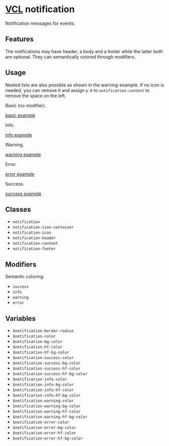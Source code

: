 # [VCL](https://vcl.github.io/) notification

Notification messages for events.

## Features

The notifications may have header, a body and a footer while
the latter both are optional. They can semantically colored through
modifiers.

## Usage

Nested lists are also possible as shown in the warning-example.
If no icon is needed, you can remove it and assign `p-0`
to `notification-content` to remove the space on the left.

Basic (no modifier).

[basic example](/demo/example-basic.html)

Info.

[info example](/demo/example-info.html)

Warning.

[warning example](/demo/example-warning.html)

Error.

[error example](/demo/example-error.html)

Success.

[success example](/demo/example-success.html)

## Classes

- `notification`
- `notification-icon-container`
- `notification-icon`
- `notification-header`
- `notification-content`
- `notification-footer`

## Modifiers

Semantic coloring:

- `success`
- `info`
- `warning`
- `error`

## Variables

- `$notification-border-radius`
- `$notification-color`
- `$notification-bg-color`
- `$notification-hf-color`
- `$notification-hf-bg-color`
- `$notification-success-color`
- `$notification-success-bg-color`
- `$notification-success-hf-color`
- `$notification-success-hf-bg-color`
- `$notification-info-color`
- `$notification-info-bg-color`
- `$notification-info-hf-color`
- `$notification-info-hf-bg-color`
- `$notification-warning-color`
- `$notification-warning-bg-color`
- `$notification-warning-hf-color`
- `$notification-warning-hf-bg-color`
- `$notification-error-color`
- `$notification-error-bg-color`
- `$notification-error-hf-color`
- `$notification-error-hf-bg-color`

